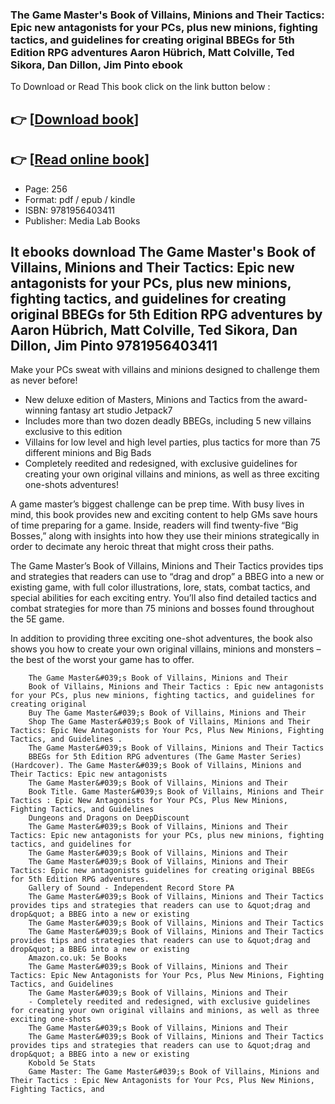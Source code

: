 ### The Game Master's Book of Villains, Minions and Their Tactics: Epic new antagonists for your PCs, plus new minions, fighting tactics, and guidelines for creating original BBEGs for 5th Edition RPG adventures Aaron Hübrich, Matt Colville, Ted Sikora, Dan Dillon, Jim Pinto ebook

To Download or Read This book click on the link button below :

## 👉  [**[Download book](http://get-pdfs.com/download.php?group=book&from=github.com&id=688994&lnk=1066 "Download book")**]

## 👉  [**[Read online book](http://get-pdfs.com/download.php?group=book&from=github.com&id=688994&lnk=1066 "Read online book")**]


* Page: 256
* Format: pdf / epub / kindle
* ISBN: 9781956403411
* Publisher: Media Lab Books



## It ebooks download The Game Master's Book of Villains, Minions and Their Tactics: Epic new antagonists for your PCs, plus new minions, fighting tactics, and guidelines for creating original BBEGs for 5th Edition RPG adventures by Aaron Hübrich, Matt Colville, Ted Sikora, Dan Dillon, Jim Pinto 9781956403411



Make your PCs sweat with villains and minions designed to challenge them as never before!
 
 - New deluxe edition of Masters, Minions and Tactics from the award-winning fantasy art studio Jetpack7
 - Includes more than two dozen deadly BBEGs, including 5 new villains exclusive to this edition
 - Villains for low level and high level parties, plus tactics for more than 75 different minions and Big Bads
 - Completely reedited and redesigned, with exclusive guidelines for creating your own original villains and minions, as well as three exciting one-shots adventures!
 
 A game master’s biggest challenge can be prep time. With busy lives in mind, this book provides new and exciting content to help GMs save hours of time preparing for a game. Inside, readers will find twenty-five “Big Bosses,” along with insights into how they use their minions strategically in order to decimate any heroic threat that might cross their paths.
 
 The Game Master’s Book of Villains, Minions and Their Tactics provides tips and strategies that readers can use to “drag and drop” a BBEG into a new or existing game, with full color illustrations, lore, stats, combat tactics, and special abilities for each exciting entry. You’ll also find detailed tactics and combat strategies for more than 75 minions and bosses found throughout the 5E game.
 
 In addition to providing three exciting one-shot adventures, the book also shows you how to create your own original villains, minions and monsters – the best of the worst your game has to offer.


        The Game Master&#039;s Book of Villains, Minions and Their
        Book of Villains, Minions and Their Tactics : Epic new antagonists for your PCs, plus new minions, fighting tactics, and guidelines for creating original 
        Buy The Game Master&#039;s Book of Villains, Minions and Their
        Shop The Game Master&#039;s Book of Villains, Minions and Their Tactics: Epic New Antagonists for Your Pcs, Plus New Minions, Fighting Tactics, and Guidelines .
        The Game Master&#039;s Book of Villains, Minions and Their Tactics
        BBEGs for 5th Edition RPG adventures (The Game Master Series) (Hardcover). The Game Master&#039;s Book of Villains, Minions and Their Tactics: Epic new antagonists 
        The Game Master&#039;s Book of Villains, Minions and Their
        Book Title. Game Master&#039;s Book of Villains, Minions and Their Tactics : Epic New Antagonists for Your PCs, Plus New Minions, Fighting Tactics, and Guidelines 
        Dungeons and Dragons on DeepDiscount
        The Game Master&#039;s Book of Villains, Minions and Their Tactics: Epic new antagonists for your PCs, plus new minions, fighting tactics, and guidelines for 
        The Game Master&#039;s Book of Villains, Minions and Their
        The Game Master&#039;s Book of Villains, Minions and Their Tactics: Epic new antagonists guidelines for creating original BBEGs for 5th Edition RPG adventures.
        Gallery of Sound - Independent Record Store PA
        The Game Master&#039;s Book of Villains, Minions and Their Tactics provides tips and strategies that readers can use to &quot;drag and drop&quot; a BBEG into a new or existing 
        The Game Master&#039;s Book of Villains, Minions and Their Tactics
        The Game Master&#039;s Book of Villains, Minions and Their Tactics provides tips and strategies that readers can use to &quot;drag and drop&quot; a BBEG into a new or existing 
        Amazon.co.uk: 5e Books
        The Game Master&#039;s Book of Villains, Minions and Their Tactics: Epic New Antagonists for Your Pcs, Plus New Minions, Fighting Tactics, and Guidelines
        The Game Master&#039;s Book of Villains, Minions and Their
        - Completely reedited and redesigned, with exclusive guidelines for creating your own original villains and minions, as well as three exciting one-shots 
        The Game Master&#039;s Book of Villains, Minions and Their
        The Game Master&#039;s Book of Villains, Minions and Their Tactics provides tips and strategies that readers can use to &quot;drag and drop&quot; a BBEG into a new or existing 
        Kobold 5e Stats
        Game Master: The Game Master&#039;s Book of Villains, Minions and Their Tactics : Epic New Antagonists for Your Pcs, Plus New Minions, Fighting Tactics, and 
    




